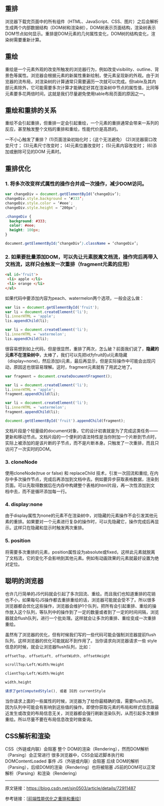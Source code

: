 ## 重排

浏览器下载完页面中的所有组件（HTML、JavaScript、CSS、图片）之后会解析生成两个内部数据结构（DOM树和渲染树），DOM树表示页面结构，渲染树表示DOM节点如何显示。重排是DOM元素的几何属性变化，DOM树的结构变化，渲染树需要重新计算。

## 重绘

重绘是一个元素外观的改变所触发的浏览器行为，例如改变visibility、outline、背景色等属性。浏览器会根据元素的新属性重新绘制，使元素呈现新的外观。由于浏览器的流布局，对渲染树的计算通常只需要遍历一次就可以完成。但table及其内部元素除外，它可能需要多次计算才能确定好其在渲染树中节点的属性值，比同等元素要多花两倍时间，这就是我们尽量避免使用table布局页面的原因之一。

## 重绘和重排的关系

重绘不会引起重排，但重排一定会引起重绘，一个元素的重排通常会带来一系列的反应，甚至触发整个文档的重排和重绘，性能代价是高昂的。

一不小心触发了重排？
(1)页面渲染初始化时；（这个无法避免）
(2)浏览器窗口改变尺寸；
(3)元素尺寸改变时；
(4)元素位置改变时；
(5)元素内容改变时；
(6)添加或删除可见的DOM 元素时。

## 重排优化

### 1. 将多次改变样式属性的操作合并成一次操作，减少DOM访问。

```js
var changeDiv = document.getElementById(‘changeDiv’);
changeDiv.style.background = ‘#333’;
changeDiv.style.color = ‘#eee′;
changeDiv.style.height = ’200px’;
```

```css
.changeDiv {
  background: #333;
  color: #eee;
  height: 100px;
}

document.getElementById(‘changeDiv’).className = ‘changeDiv’;
```

### 2. 如果要批量添加DOM，可以先让元素脱离文档流，操作完后再带入文档流，这样只会触发一次重排（fragment元素的应用）

```html
<ul id='fruit'>
 <li> apple </li>
 <li> orange </li>
</ul>
```

如果代码中要添加内容为peach、watermelon两个选项，一般会这么做：

```js
var lis = document.getElementById('fruit');
var li = document.createElement('li');
li.innerHTML = 'apple';
lis.appendChild(li);

var li = document.createElement('li');
li.innerHTML = 'watermelon';
lis.appendChild(li);
```

很容易想到如上代码，但是很显然，重排了两次，怎么破？前面我们说了，**隐藏的元素不在渲染树中**，太棒了，我们可以先把id为fruit的ul元素隐藏（display=none)，然后添加li元素，最后再显示，但是实际操作中可能会出现闪动，原因这也很容易理解。这时，fragment元素就有了用武之地了。

```js
var fragment = document.createDocumentFragment();

var li = document.createElement('li');
li.innerHTML = 'apple';
fragment.appendChild(li);

var li = document.createElement('li');
li.innerHTML = 'watermelon';
fragment.appendChild(li);

document.getElementById('fruit').appendChild(fragment);
```

文档片段是个轻量级的document对象，它的设计初衷就是为了完成这类任务——更新和移动节点。文档片段的一个便利的语法特性是当你附加一个片断到节点时，实际上被添加的是该片断的子节点，而不是片断本身。只触发了一次重排，而且只访问了一次实时的DOM。

### 3. cloneNode

使用cloneNode(true or false) 和 replaceChild 技术，引发一次回流和重绘, 在内存中多次操作节点，完成后再添加到文档中去。例如要异步获取表格数据，渲染到页面。可以先取得数据后在内存中构建整个表格的html片段，再一次性添加到文档中去，而不是循环添加每一行。

### 4. display:none

由于display属性为none的元素不在渲染树中，对隐藏的元素操作不会引发其他元素的重排。如果要对一个元素进行复杂的操作时，可以先隐藏它，操作完成后再显示。这样只在隐藏和显示时触发两次重排。

### 5. position

将需要多次重排的元素，position属性设为absolute或fixed，这样此元素就脱离了文档流，它的变化不会影响到其他元素。例如有动画效果的元素就最好设置为绝对定位。

## 聪明的浏览器

也许几行简单的JS代码就会引起了多次回流、重绘。而且我们也知道重排的花销也不小，如果每句JS操作都去重排重绘的话，浏览器可能就会受不了。所以很多浏览器都会优化这些操作，浏览器会维护1个队列，把所有会引起重排、重绘的操作放入这个队列，等队列中的操作到了一定的数量或者到了一定的时间间隔，浏览器就会flush队列，进行一个批处理。这样就会让多次的重排、重绘变成一次重排重绘。

虽然有了浏览器的优化，但有时候我们写的一些代码可能会强制浏览器提前flush队列，这样浏览器的优化可能就起不到作用了。当你请求向浏览器请求一些 style信息的时候，就会让浏览器flush队列，比如：

```js
offsetTop, offsetLeft, offsetWidth, offsetHeight

scrollTop/Left/Width/Height

clientTop/Left/Width/Height

width,height

请求了getComputedStyle(), 或者 IE的 currentStyle
```

当你请求上面的一些属性的时候，浏览器为了给你最精确的值，需要flush队列，因为队列中可能会有影响到这些值的操作。即使你获取元素的布局和样式信息跟最近发生或改变的布局信息无关，浏览器都会强行刷新渲染队列，从而引起多次重排重绘。所以尽量不要在布局信息改变时做查询。

## CSS解析和渲染

CSS（外链或内联）会阻塞 整个 DOM的渲染（Rendering），然而DOM解析（Parsing）会正常进行
很多浏览器中，CSS会延迟脚本执行和 DOMContentLoaded 事件
JS（外链或内联）会阻塞 后续 DOM的解析（Parsing），后续DOM的渲染（Rendering）也将被阻塞
JS前的DOM可以正常解析（Parsing）和渲染（Rendering）

------------------------------------------------

原文链接：https://blog.csdn.net/sjn0503/article/details/72911487

参考链接：[[前端性能优化之重排和重绘](https://www.cnblogs.com/soyxiaobi/p/9963019.html)]
